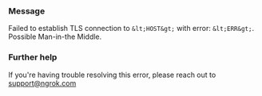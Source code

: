 
### Message
Failed to establish TLS connection to `&lt;HOST&gt;` with error: `&lt;ERR&gt;`. Possible Man-in-the Middle.

### Further help
If you're having trouble resolving this error, please reach out to [support@ngrok.com](mailto:support@ngrok.com?subject=Help%20with%20ERR_NGROK_8003)

